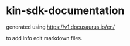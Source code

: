 # kin-sdk-documentation

generated using https://v1.docusaurus.io/en/ 

to add info edit markdown files.
